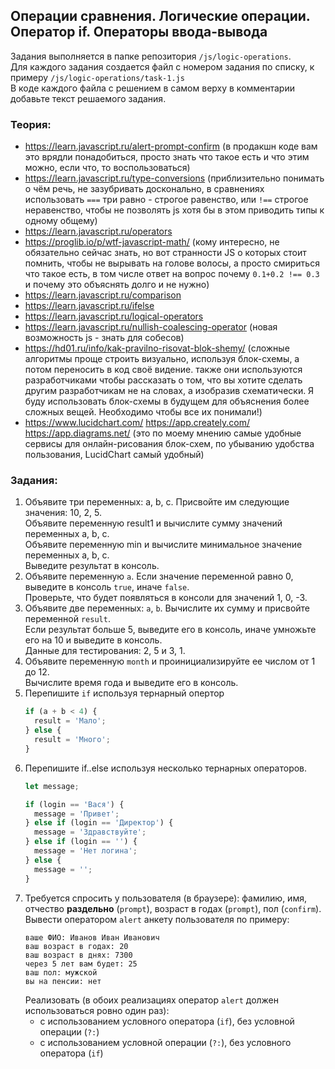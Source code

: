 ## Операции сравнения. Логические операции. Оператор if. Операторы ввода-вывода 

Задания выполняется в папке репозитория `/js/logic-operations`.  
Для каждого задания создается файл с номером задания по списку, к примеру `/js/logic-operations/task-1.js`  
В коде каждого файла с решением в самом верху в комментарии добавьте текст решаемого задания.

### Теория:
* https://learn.javascript.ru/alert-prompt-confirm (в продакшн коде вам это врядли понадобиться, просто знать что такое есть и что этим можно, если что, то воспользоваться)
* https://learn.javascript.ru/type-conversions (приблизительно понимать о чём речь, не зазубривать досконально, в сравнениях использовать `===` три равно - строгое равенство, или `!==` строгое неравенство, чтобы не позволять js хотя бы в этом приводить типы к одному общему)
* https://learn.javascript.ru/operators 
* https://proglib.io/p/wtf-javascript-math/ (кому интересно, не обязательно сейчас знать, но вот странности JS о которых стоит помнить, чтобы не вырывать на голове волосы, а просто смириться что такое есть, в том числе ответ на вопрос почему `0.1+0.2 !== 0.3` и почему это объяснять долго и не нужно)
* https://learn.javascript.ru/comparison 
* https://learn.javascript.ru/ifelse 
* https://learn.javascript.ru/logical-operators 
* https://learn.javascript.ru/nullish-coalescing-operator (новая возможность js - знать для собесов) 
* https://hd01.ru/info/kak-pravilno-risovat-blok-shemy/ (сложные алгоритмы проще строить визуально, используя блок-схемы, а потом переносить в код своё видение. также они используются разработчиками чтобы рассказать о том, что вы хотите сделать другим разработчикам не на словах, а изобразив схематически. Я буду использовать блок-схемы в будущем для объяснения более сложных вещей. Необходимо чтобы все их понимали!)
* https://www.lucidchart.com/ https://app.creately.com/ https://app.diagrams.net/ (это по моему мнению самые удобные сервисы для онлайн-рисования блок-схем, по убыванию удобства пользования, LucidChart самый удобный)

### Задания:
1. Объявите три переменных: a, b, c. Присвойте им следующие значения: 10, 2, 5.  
Объявите переменную result1 и вычислите сумму значений переменных a, b, c.  
Объявите переменную min и вычислите минимальное значение переменных a, b, c.  
Выведите результат в консоль.
1. Объявите переменную `a`. Если значение переменной равно 0, выведите в консоль `true`, иначе `false`.  
Проверьте, что будет появляться в консоли для значений 1, 0, -3.
1. Объявите две переменных: `a`, `b`. Вычислите их сумму и присвойте переменной `result`.  
Если результат больше 5, выведите его в консоль, иначе умножьте его на 10 и выведите в консоль.  
Данные для тестирования: 2, 5 и 3, 1.
1. Объявите переменную `month` и проинициализируйте ее числом от 1 до 12.  
Вычислите время года и выведите его в консоль.
1. Перепишите `if` используя тернарный опертор
    ```javascript
    if (a + b < 4) {
      result = 'Мало';
    } else {
      result = 'Много';
    }
    ```
1. Перепишите if..else используя несколько тернарных операторов.
    ```javascript
    let message;
    
    if (login == 'Вася') {
      message = 'Привет';
    } else if (login == 'Директор') {
      message = 'Здравствуйте';
    } else if (login == '') {
      message = 'Нет логина';
    } else {
      message = '';
    }
    ```
1. Требуется спросить у пользователя (в браузере): фамилию, имя, отчество **раздельно** (`prompt`), возраст в годах (`prompt`), пол (`confirm`).  
Вывести оператором `alert` анкету пользователя по примеру:
    ```
    ваше ФИО: Иванов Иван Иванович
    ваш возраст в годах: 20
    ваш возраст в днях: 7300
    через 5 лет вам будет: 25
    ваш пол: мужской
    вы на пенсии: нет
    ```
    Реализовать (в обоих реализациях оператор `alert` должен использоваться ровно один раз):
    * с использованием условного оператора (`if`), без условной операции (`?:`)
    * с использованием условной операции (`?:`), без условного оператора (`if`)  
  
